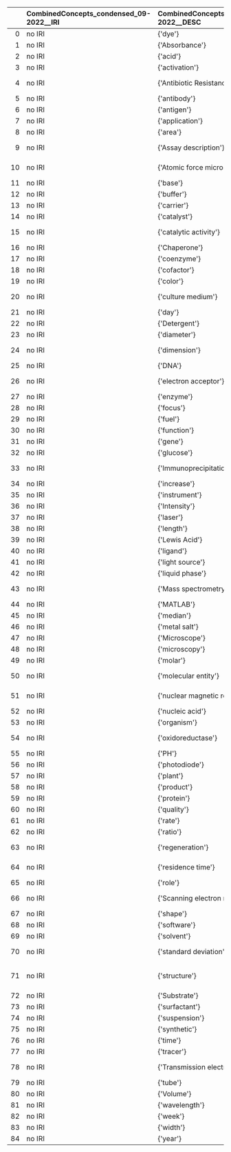 |    | CombinedConcepts_condensed_09-2022__IRI   | CombinedConcepts_condensed_09-2022__DESC   | BAO_IRI                                         | BAO_DESC                                         |
|---:|:------------------------------------------|:-------------------------------------------|:------------------------------------------------|:-------------------------------------------------|
|  0 | no IRI                                    | {'dye'}                                    | http://purl.obolibrary.org/obo/CHEBI_37958      | {'label': 'dye'}                                 |
|  1 | no IRI                                    | {'Absorbance'}                             | http://www.bioassayontology.org/bao#BAO_0000070 | {'label': 'Absorbance'}                          |
|  2 | no IRI                                    | {'acid'}                                   | http://purl.obolibrary.org/obo/CHEBI_37527      | {'label': 'acid'}                                |
|  3 | no IRI                                    | {'activation'}                             | http://www.bioassayontology.org/bao#BAO_0000087 | {'label': 'activation'}                          |
|  4 | no IRI                                    | {'Antibiotic Resistance'}                  | http://www.bioassayontology.org/bao#BAO_0000099 | {'label': 'Antibiotic Resistance'}               |
|  5 | no IRI                                    | {'antibody'}                               | http://www.bioassayontology.org/bao#BAO_0000502 | {'label': 'antibody'}                            |
|  6 | no IRI                                    | {'antigen'}                                | http://purl.obolibrary.org/obo/CHEBI_59132      | {'label': 'antigen'}                             |
|  7 | no IRI                                    | {'application'}                            | http://purl.obolibrary.org/obo/CHEBI_33232      | {'label': 'application'}                         |
|  8 | no IRI                                    | {'area'}                                   | http://purl.obolibrary.org/obo/PATO_0001323     | {'altLabel': 'area'}                             |
|  9 | no IRI                                    | {'Assay description'}                      | http://www.bioassayontology.org/bao#BAO_0000520 | {'label': 'Assay description'}                   |
| 10 | no IRI                                    | {'Atomic force microscopy'}                | http://www.bioassayontology.org/bao#BAO_0002523 | {'label': 'Atomic force microscopy'}             |
| 11 | no IRI                                    | {'base'}                                   | http://purl.obolibrary.org/obo/CHEBI_22695      | {'label': 'base'}                                |
| 12 | no IRI                                    | {'buffer'}                                 | http://purl.obolibrary.org/obo/CHEBI_35225      | {'label': 'buffer'}                              |
| 13 | no IRI                                    | {'carrier'}                                | http://www.bioassayontology.org/bao#BAO_0002093 | {'label': 'carrier'}                             |
| 14 | no IRI                                    | {'catalyst'}                               | http://purl.obolibrary.org/obo/CHEBI_35223      | {'label': 'catalyst'}                            |
| 15 | no IRI                                    | {'catalytic activity'}                     | http://purl.obolibrary.org/obo/GO_0003824       | {'label': 'catalytic activity'}                  |
| 16 | no IRI                                    | {'Chaperone'}                              | http://www.bioassayontology.org/bao#BAO_0000277 | {'label': 'Chaperone'}                           |
| 17 | no IRI                                    | {'coenzyme'}                               | http://purl.obolibrary.org/obo/CHEBI_23354      | {'label': 'coenzyme'}                            |
| 18 | no IRI                                    | {'cofactor'}                               | http://purl.obolibrary.org/obo/CHEBI_23357      | {'label': 'cofactor'}                            |
| 19 | no IRI                                    | {'color'}                                  | http://purl.obolibrary.org/obo/PATO_0000014     | {'altLabel': 'color'}                            |
| 20 | no IRI                                    | {'culture medium'}                         | http://www.bioassayontology.org/bao#BAO_0000114 | {'label': 'culture medium'}                      |
| 21 | no IRI                                    | {'day'}                                    | http://purl.obolibrary.org/obo/UO_0000033       | {'label': 'day'}                                 |
| 22 | no IRI                                    | {'Detergent'}                              | http://purl.obolibrary.org/obo/CHEBI_27780      | {'label': 'Detergent'}                           |
| 23 | no IRI                                    | {'diameter'}                               | http://purl.obolibrary.org/obo/PATO_0001334     | {'altLabel': 'diameter'}                         |
| 24 | no IRI                                    | {'dimension'}                              | http://purl.obolibrary.org/obo/PATO_0000117     | {'altLabel': 'dimension'}                        |
| 25 | no IRI                                    | {'DNA'}                                    | http://www.bioassayontology.org/bao#BAO_0000269 | {'label': 'DNA'}                                 |
| 26 | no IRI                                    | {'electron acceptor'}                      | http://purl.obolibrary.org/obo/CHEBI_17654      | {'label': 'electron acceptor'}                   |
| 27 | no IRI                                    | {'enzyme'}                                 | http://www.bioassayontology.org/bao#BAO_0000279 | {'label': 'enzyme'}                              |
| 28 | no IRI                                    | {'focus'}                                  | http://purl.obolibrary.org/obo/PATO_0001516     | {'label': 'focus'}                               |
| 29 | no IRI                                    | {'fuel'}                                   | http://purl.obolibrary.org/obo/CHEBI_33292      | {'label': 'fuel'}                                |
| 30 | no IRI                                    | {'function'}                               | http://www.bioassayontology.org/bao#BAO_0003117 | {'label': 'function'}                            |
| 31 | no IRI                                    | {'gene'}                                   | http://www.bioassayontology.org/bao#BAO_0000582 | {'label': 'gene'}                                |
| 32 | no IRI                                    | {'glucose'}                                | http://www.bioassayontology.org/bao#BAO_0000924 | {'label': 'glucose'}                             |
| 33 | no IRI                                    | {'Immunoprecipitation'}                    | http://www.bioassayontology.org/bao#BAO_0002508 | {'label': 'Immunoprecipitation'}                 |
| 34 | no IRI                                    | {'increase'}                               | http://www.bioassayontology.org/bao#BAO_0001251 | {'label': 'increase'}                            |
| 35 | no IRI                                    | {'instrument'}                             | http://www.bioassayontology.org/bao#BAO_0003118 | {'label': 'instrument'}                          |
| 36 | no IRI                                    | {'Intensity'}                              | http://purl.obolibrary.org/obo/PATO_0000049     | {'label': 'Intensity'}                           |
| 37 | no IRI                                    | {'laser'}                                  | http://www.bioassayontology.org/bao#BAO_0150033 | {'label': 'laser'}                               |
| 38 | no IRI                                    | {'length'}                                 | http://purl.obolibrary.org/obo/PATO_0000122     | {'altLabel': 'length'}                           |
| 39 | no IRI                                    | {'Lewis Acid'}                             | http://purl.obolibrary.org/obo/CHEBI_39143      | {'label': 'Lewis Acid'}                          |
| 40 | no IRI                                    | {'ligand'}                                 | http://purl.obolibrary.org/obo/CHEBI_52214      | {'label': 'ligand'}                              |
| 41 | no IRI                                    | {'light source'}                           | http://www.bioassayontology.org/bao#BAO_0150029 | {'label': 'light source'}                        |
| 42 | no IRI                                    | {'liquid phase'}                           | http://www.bioassayontology.org/bao#BAO_0002164 | {'label': 'liquid phase'}                        |
| 43 | no IRI                                    | {'Mass spectrometry'}                      | http://www.bioassayontology.org/bao#BAO_0000055 | {'label': 'Mass spectrometry'}                   |
| 44 | no IRI                                    | {'MATLAB'}                                 | http://www.bioassayontology.org/bao#BAO_0180012 | {'label': 'MATLAB'}                              |
| 45 | no IRI                                    | {'median'}                                 | http://www.bioassayontology.org/bao#BAO_0002174 | {'label': 'median'}                              |
| 46 | no IRI                                    | {'metal salt'}                             | http://www.bioassayontology.org/bao#BAO_0000666 | {'label': 'metal salt'}                          |
| 47 | no IRI                                    | {'Microscope'}                             | http://www.bioassayontology.org/bao#BAO_0150008 | {'label': 'Microscope'}                          |
| 48 | no IRI                                    | {'microscopy'}                             | http://www.bioassayontology.org/bao#BAO_0002526 | {'label': 'microscopy'}                          |
| 49 | no IRI                                    | {'molar'}                                  | http://purl.obolibrary.org/obo/UO_0000062       | {'label': 'molar'}                               |
| 50 | no IRI                                    | {'molecular entity'}                       | http://www.bioassayontology.org/bao#BAO_0003043 | {'label': 'molecular entity'}                    |
| 51 | no IRI                                    | {'nuclear magnetic resonance'}             | http://www.bioassayontology.org/bao#BAO_0000160 | {'label': 'nuclear magnetic resonance'}          |
| 52 | no IRI                                    | {'nucleic acid'}                           | http://www.bioassayontology.org/bao#BAO_0000011 | {'label': 'nucleic acid'}                        |
| 53 | no IRI                                    | {'organism'}                               | http://www.bioassayontology.org/bao#BAO_0000551 | {'label': 'organism'}                            |
| 54 | no IRI                                    | {'oxidoreductase'}                         | http://www.bioassayontology.org/bao#BAO_0000291 | {'label': 'oxidoreductase'}                      |
| 55 | no IRI                                    | {'PH'}                                     | http://purl.obolibrary.org/obo/UO_0000196       | {'label': 'PH'}                                  |
| 56 | no IRI                                    | {'photodiode'}                             | http://www.bioassayontology.org/bao#BAO_0150027 | {'label': 'photodiode'}                          |
| 57 | no IRI                                    | {'plant'}                                  | http://www.bioassayontology.org/bao#BAO_0000605 | {'label': 'plant'}                               |
| 58 | no IRI                                    | {'product'}                                | http://www.bioassayontology.org/bao#BAO_0003067 | {'label': 'product'}                             |
| 59 | no IRI                                    | {'protein'}                                | http://www.bioassayontology.org/bao#BAO_0000175 | {'label': 'protein'}                             |
| 60 | no IRI                                    | {'quality'}                                | http://www.bioassayontology.org/bao#BAO_0002928 | {'label': 'quality'}                             |
| 61 | no IRI                                    | {'rate'}                                   | http://www.bioassayontology.org/bao#BAO_0080019 | {'label': 'rate'}                                |
| 62 | no IRI                                    | {'ratio'}                                  | http://purl.obolibrary.org/obo/UO_0000190       | {'label': 'ratio'}                               |
| 63 | no IRI                                    | {'regeneration'}                           | http://purl.obolibrary.org/obo/GO_0031099       | {'label': 'regeneration'}                        |
| 64 | no IRI                                    | {'residence time'}                         | http://www.bioassayontology.org/bao#BAO_0001259 | {'label': 'residence time'}                      |
| 65 | no IRI                                    | {'role'}                                   | http://www.bioassayontology.org/bao#BAO_0002929 | {'label': 'role'}                                |
| 66 | no IRI                                    | {'Scanning electron microscopy'}           | http://www.bioassayontology.org/bao#BAO_0000454 | {'label': 'Scanning electron microscopy'}        |
| 67 | no IRI                                    | {'shape'}                                  | http://purl.obolibrary.org/obo/PATO_0000052     | {'altLabel': 'shape'}                            |
| 68 | no IRI                                    | {'software'}                               | http://www.bioassayontology.org/bao#BAO_0003119 | {'label': 'software'}                            |
| 69 | no IRI                                    | {'solvent'}                                | http://purl.obolibrary.org/obo/CHEBI_46787      | {'label': 'solvent'}                             |
| 70 | no IRI                                    | {'standard deviation'}                     | http://www.bioassayontology.org/bao#BAO_0002176 | {'label': 'standard deviation'}                  |
| 71 | no IRI                                    | {'structure'}                              | http://purl.obolibrary.org/obo/PATO_0000141     | {'label': 'structure', 'prefLabel': 'structure'} |
| 72 | no IRI                                    | {'Substrate'}                              | http://www.bioassayontology.org/bao#BAO_0003063 | {'label': 'Substrate'}                           |
| 73 | no IRI                                    | {'surfactant'}                             | http://purl.obolibrary.org/obo/CHEBI_35195      | {'label': 'surfactant'}                          |
| 74 | no IRI                                    | {'suspension'}                             | http://www.bioassayontology.org/bao#BAO_0002104 | {'label': 'suspension'}                          |
| 75 | no IRI                                    | {'synthetic'}                              | http://www.bioassayontology.org/bao#BAO_0003073 | {'label': 'synthetic'}                           |
| 76 | no IRI                                    | {'time'}                                   | http://purl.obolibrary.org/obo/PATO_0000165     | {'label': 'time'}                                |
| 77 | no IRI                                    | {'tracer'}                                 | http://purl.obolibrary.org/obo/CHEBI_35204      | {'label': 'tracer'}                              |
| 78 | no IRI                                    | {'Transmission electron microscopy'}       | http://www.bioassayontology.org/bao#BAO_0000455 | {'label': 'Transmission electron microscopy'}    |
| 79 | no IRI                                    | {'tube'}                                   | http://www.bioassayontology.org/bao#BAO_0010014 | {'label': 'tube'}                                |
| 80 | no IRI                                    | {'Volume'}                                 | http://purl.obolibrary.org/obo/PATO_0000918     | {'altLabel': 'Volume'}                           |
| 81 | no IRI                                    | {'wavelength'}                             | http://www.bioassayontology.org/bao#BAO_0000565 | {'label': 'wavelength'}                          |
| 82 | no IRI                                    | {'week'}                                   | http://purl.obolibrary.org/obo/UO_0000034       | {'label': 'week'}                                |
| 83 | no IRI                                    | {'width'}                                  | http://purl.obolibrary.org/obo/PATO_0000921     | {'altLabel': 'width'}                            |
| 84 | no IRI                                    | {'year'}                                   | http://purl.obolibrary.org/obo/UO_0000036       | {'label': 'year'}                                |